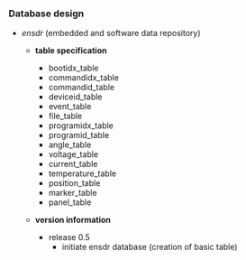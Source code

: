 ### Database design

- <i>ensdr</i> (embedded and software data repository)
  - <b>table specification</b>
    - bootidx_table
    - commandidx_table
    - commandid_table
    - deviceid_table
    - event_table
    - file_table
    - programidx_table
    - programid_table
    - angle_table
    - voltage_table
    - current_table
    - temperature_table
    - position_table
    - marker_table
    - panel_table
  
  - <b>version information</b>
    - release 0.5
      - </i>initiate ensdr database</i> (creation of basic table)
